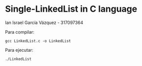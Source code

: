 # Single-LinkedList in C language
Ian Israel García Vázquez - 317097364


Para compilar:

```
gcc LinkedList.c -o LinkedList
```

Para ejecutar:
```
./LinkedList
```